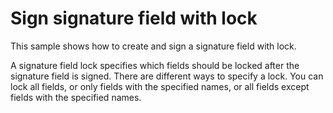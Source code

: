 # Sign signature field with lock
This sample shows how to create and sign a signature field with lock.

A signature field lock specifies which fields should be locked after the signature field is signed. There are different ways to specify a lock. You can lock all fields, or only fields with the specified names, or all fields except fields with the specified names.

